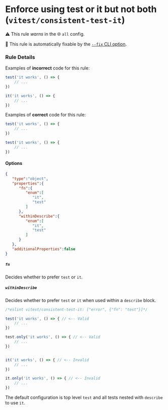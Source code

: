 # Enforce using test or it but not both (`vitest/consistent-test-it`)

⚠️ This rule _warns_ in the 🌐 `all` config.

🔧 This rule is automatically fixable by the [`--fix` CLI option](https://eslint.org/docs/latest/user-guide/command-line-interface#--fix).

<!-- end auto-generated rule header -->

### Rule Details

Examples of **incorrect** code for this rule:

```js
test('it works', () => {
	// ...
})

it('it works', () => {
	// ...
})
```

Examples of **correct** code for this rule:

```js
test('it works', () => {
	// ...
})
```

```js
test('it works', () => {
	// ...
})
```

#### Options

```json
{
   "type":"object",
   "properties":{
      "fn":{
         "enum":[
            "it",
            "test"
         ]
      },
      "withinDescribe":{
         "enum":[
            "it",
            "test"
         ]
      }
   },
   "additionalProperties":false
}
```

##### `fn`

Decides whether to prefer `test` or `it`.

##### `withinDescribe`

Decides whether to prefer `test` or `it` when used within a `describe` block.

```js
/*eslint vitest/consistent-test-it: ["error", {"fn": "test"}]*/

test('it works', () => { // <-- Valid
	// ...
})

test.only('it works', () => { // <-- Valid
	// ...
})


it('it works', () => { // <-- Invalid
	// ...
})

it.only('it works', () => { // <-- Invalid
	// ...
})
```

The default configuration is top level `test` and all tests nested with `describe` to use `it`.

